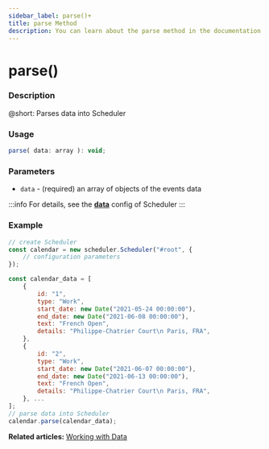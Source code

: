 ```yaml
---
sidebar_label: parse()+
title: parse Method
description: You can learn about the parse method in the documentation of the DHTMLX JavaScript Scheduler library. Browse developer guides and API reference, try out code examples and live demos, and download a free 30-day evaluation version of DHTMLX Scheduler.
---
```


# parse()

### Description

@short: Parses data into Scheduler

### Usage

~~~jsx {}
parse( data: array ): void;
~~~

### Parameters

- `data` - (required) an array of objects of the events data

:::info
For details, see the [**data**](../../config/js_scheduler_data_config) config of Scheduler
:::

### Example

~~~jsx {6-23,25}
// create Scheduler
const calendar = new scheduler.Scheduler("#root", {
	// configuration parameters
});

const calendar_data = [
	{
		id: "1",
		type: "Work",
		start_date: new Date("2021-05-24 00:00:00"),
		end_date: new Date("2021-06-08 00:00:00"),
		text: "French Open",
		details: "Philippe-Chatrier Court\n Paris, FRA",
	},
	{
		id: "2",
		type: "Work",
		start_date: new Date("2021-06-07 00:00:00"),
		end_date: new Date("2021-06-13 00:00:00"),
		text: "French Open",
		details: "Philippe-Chatrier Court\n Paris, FRA",
	}, ...
];
// parse data into Scheduler
calendar.parse(calendar_data);
~~~

**Related articles:** [Working with Data](../../../guides/working_with_data#loading-data-from-local-source)

